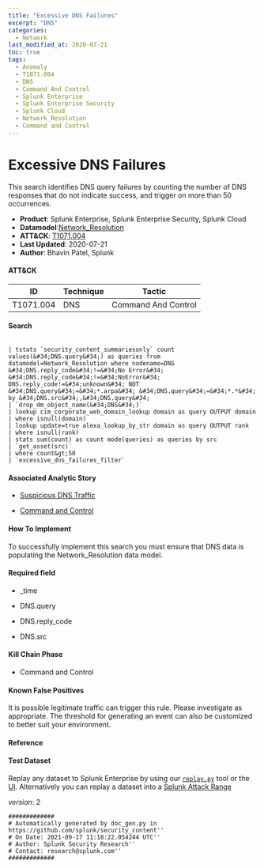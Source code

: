 ```yaml
---
title: "Excessive DNS Failures"
excerpt: "DNS"
categories:
  - Network
last_modified_at: 2020-07-21
toc: true
tags:
  - Anomaly
  - T1071.004
  - DNS
  - Command And Control
  - Splunk Enterprise
  - Splunk Enterprise Security
  - Splunk Cloud
  - Network_Resolution
  - Command and Control
---
```


# Excessive DNS Failures

This search identifies DNS query failures by counting the number of DNS responses that do not indicate success, and trigger on more than 50 occurrences.

- **Product**: Splunk Enterprise, Splunk Enterprise Security, Splunk Cloud
- **Datamodel**:[Network_Resolution](https://docs.splunk.com/Documentation/CIM/latest/User/NetworkResolution)
- **ATT&CK**: [T1071.004](https://attack.mitre.org/techniques/T1071/004/)
- **Last Updated**: 2020-07-21
- **Author**: Bhavin Patel, Splunk


#### ATT&CK

| ID          | Technique   | Tactic       |
| ----------- | ----------- |--------------|
| T1071.004 | DNS | Command And Control |


#### Search

```

| tstats `security_content_summariesonly` count values(&#34;DNS.query&#34;) as queries from datamodel=Network_Resolution where nodename=DNS &#34;DNS.reply_code&#34;!=&#34;No Error&#34; &#34;DNS.reply_code&#34;!=&#34;NoError&#34; DNS.reply_code!=&#34;unknown&#34; NOT &#34;DNS.query&#34;=&#34;*.arpa&#34; &#34;DNS.query&#34;=&#34;*.*&#34; by &#34;DNS.src&#34;,&#34;DNS.query&#34;
| `drop_dm_object_name(&#34;DNS&#34;)`
| lookup cim_corporate_web_domain_lookup domain as query OUTPUT domain
| where isnull(domain)
| lookup update=true alexa_lookup_by_str domain as query OUTPUT rank
| where isnull(rank)
| stats sum(count) as count mode(queries) as queries by src
| `get_asset(src)`
| where count&gt;50 
| `excessive_dns_failures_filter`
```

#### Associated Analytic Story

* [Suspicious DNS Traffic](_stories/suspicious_dns_traffic)

* [Command and Control](_stories/command_and_control)


#### How To Implement
To successfully implement this search you must ensure that DNS data is populating the Network_Resolution data model.

#### Required field

* _time

* DNS.query

* DNS.reply_code

* DNS.src


#### Kill Chain Phase

* Command and Control


#### Known False Positives
It is possible legitimate traffic can trigger this rule. Please investigate as appropriate. The threshold for generating an event can also be customized to better suit your environment.




#### Reference


#### Test Dataset
Replay any dataset to Splunk Enterprise by using our [`replay.py`](https://github.com/splunk/attack_data#using-replaypy) tool or the [UI](https://github.com/splunk/attack_data#using-ui).
Alternatively you can replay a dataset into a [Splunk Attack Range](https://github.com/splunk/attack_range#replay-dumps-into-attack-range-splunk-server)



_version_: 2

```
#############
# Automatically generated by doc_gen.py in https://github.com/splunk/security_content''
# On Date: 2021-09-17 11:18:22.054244 UTC''
# Author: Splunk Security Research''
# Contact: research@splunk.com''
#############
```